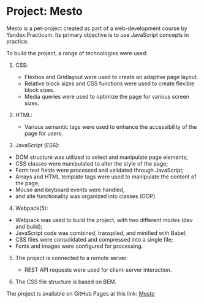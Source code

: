 # Project: Mesto

Mesto is a pet-project created as part of a web-development course by Yandex.Practicum. Its primary objective is
to use JavaScript concepts in practice.

To build the project, a range of technologies were used:

1. CSS:
	- Flexbox and Gridlayout were used to create an adaptive page layout.
	- Relative block sizes and CSS functions were used to create flexible block sizes.
	- Media queries were used to optimize the page for various screen sizes.

2. HTML:
	- Various semantic tags were used to enhance the accessibility of the page for users.

3. JavaScript (ES6):
  - DOM structure was utilized to select and manipulate page elements;
  - CSS classes were manipulated to alter the style of the page;
  - Form text fields were processed and validated through JavaScript;
  - Arrays and HTML template tags were used to manipulate the content of the page;
  - Mouse and keyboard events were handled,
  - and site functionality was organized into classes (OOP).

4. Webpack(5):
  - Webpack was used to build the project, with two different modes (dev and build);
  - JavaScript code was combined, transpiled, and minified with Babel;
  - CSS files were consolidated and compressed into a single file;
  - Fonts and images were configured for processing.

5. The project is connected to a remote server:
    - REST API requests were used for client-server interaction.

7. The CSS file structure is based on BEM.

The project is available on GitHub Pages at this link: [Mesto](https://olgatananova.github.io/mesto/)
